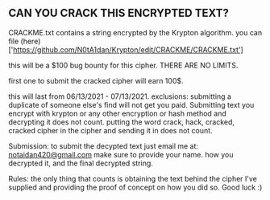 ## CAN YOU CRACK THIS ENCRYPTED TEXT?

CRACKME.txt contains a string encrypted by the Krypton algorithm. you can file (here)['https://github.com/N0tA1dan/Krypton/edit/CRACKME/CRACKME.txt']

this will be a $100 bug bounty for this cipher. THERE ARE NO LIMITS. 

first one to submit the cracked cipher will earn 100$.

this will last from 06/13/2021 - 07/13/2021.
exclusions: 
submitting a duplicate of someone else's find will not get you paid. 
Submitting text you encrypt with krypton or any other encryption or hash method and decrypting it does not count. 
putting the word crack, hack, cracked, cracked cipher in the cipher and sending it in does not count.

Submission:
to submit the decypted text just email me at: notaidan420@gmail.com
make sure to provide your name. how you decrypted it, and the final decrypted string.

Rules: 
the only thing that counts is obtaining the text behind the cipher I've supplied and providing the proof of concept on how you did so. 
Good luck :)
